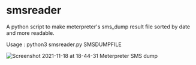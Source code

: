 # smsreader
A python script to make meterpreter's sms_dump result file sorted by date and more readable. 

Usage : python3 smsreader.py SMSDUMPFILE



![Screenshot 2021-11-18 at 18-44-31 Meterpreter SMS dump](https://user-images.githubusercontent.com/64042667/142468655-ae07c00a-6a8c-4342-bfce-545127254e7e.png)
